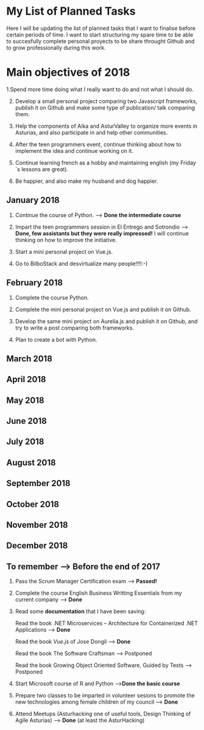 # My List of Planned Tasks
Here I will be updating the list of planned tasks that I want to finalise before certain periods of time. I want to start structuring my spare time to be able to succesfully complete personal proyects to be share throught Github and to grow professionally during this work. 


# Main objectives of 2018
1.Spend more time doing what I really want to do and not what I should do.

2. Develop a small personal project comparing two Javascript frameworks, publish it on Github and make some type of publication/ talk comparing them. 

3. Help the components of Aika and AsturValley to organize more events in Asturias, and also participate in and help other communities.

4. After the teen programmers event, continue thinking about how to implement the idea and continue working on it.

5. Continue learning french as a hobby and maintaining english (my Friday´s lessons are great).

6. Be happier, and also make my husband and dog happier.

## January 2018

1. Continue the course of Python. --> **Done the intermediate course**

2. Impart the teen programmers session in El Entrego and Sotrondio --> **Done, few assistants but they were really impressed!** I will continue thinking on how to improve the initiative.

2. Start a mini personal project on Vue.js.

3. Go to BilboStack and desvirtualize many people!!!!:-)

## February 2018

1. Complete the course Python.

2. Complete the mini personal project on Vue.js and publish it on Github.

3. Develop the same mini project on Aurelia.js and publish it on Github, and try to write a post comparing both frameworks.

4. Plan to create a bot with Python.

## March 2018
## April 2018
## May 2018
## June 2018
## July 2018
## August 2018
## September 2018
## October 2018
## November 2018
## December 2018


## To remember  --> Before the end of 2017
1. Pass the Scrum Manager Certification exam --> **Passed!**

2. Complete the course English Business Writting Essentials from my current company --> **Done**

3. Read some **documentation** that I have been saving:

   Read the book .NET Microservices – Architecture for Containerized .NET Applications --> **Done**

   Read the book _Vue.js_ of Jose Dongil --> **Done**

   Read the book The Software Craftsman --> Postponed

   Read the book Growing Object Oriented Software, Guided by Tests --> Postponed

4. Start Microsoft course of R and Python  -->**Done the basic course**

5. Prepare two classes to be imparted in volunteer sesions to promote the new technologies among female children of my council  -->  **Done**

6. Attend Meetups (Asturhacking one of useful tools, Design Thinking of Agile Asturias) --> **Done** (at least the AsturHacking)


